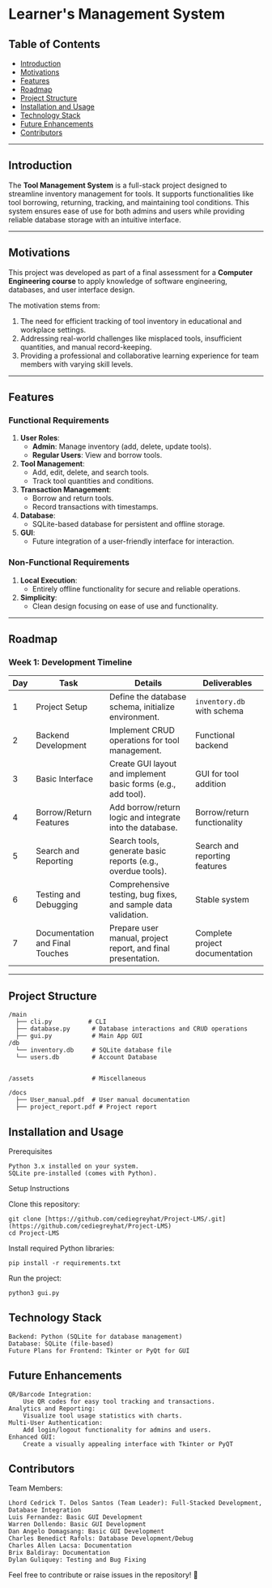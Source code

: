 # **Learner's Management System**

## **Table of Contents**
- [Introduction](#introduction)
- [Motivations](#motivations)
- [Features](#features)
- [Roadmap](#roadmap)
- [Project Structure](#project-structure)
- [Installation and Usage](#installation-and-usage)
- [Technology Stack](#technology-stack)
- [Future Enhancements](#future-enhancements)
- [Contributors](#contributors)

---

## **Introduction**
The **Tool Management System** is a full-stack project designed to streamline inventory management for tools. It supports functionalities like tool borrowing, returning, tracking, and maintaining tool conditions. This system ensures ease of use for both admins and users while providing reliable database storage with an intuitive interface.

---

## **Motivations**
This project was developed as part of a final assessment for a **Computer Engineering course** to apply knowledge of software engineering, databases, and user interface design. 

The motivation stems from:
1. The need for efficient tracking of tool inventory in educational and workplace settings.
2. Addressing real-world challenges like misplaced tools, insufficient quantities, and manual record-keeping.
3. Providing a professional and collaborative learning experience for team members with varying skill levels.

---

## **Features**
### Functional Requirements
1. **User Roles**:
   - **Admin**: Manage inventory (add, delete, update tools).
   - **Regular Users**: View and borrow tools.
2. **Tool Management**:
   - Add, edit, delete, and search tools.
   - Track tool quantities and conditions.
3. **Transaction Management**:
   - Borrow and return tools.
   - Record transactions with timestamps.
4. **Database**:
   - SQLite-based database for persistent and offline storage.
5. **GUI**:
   - Future integration of a user-friendly interface for interaction.

### Non-Functional Requirements
1. **Local Execution**:
   - Entirely offline functionality for secure and reliable operations.
2. **Simplicity**:
   - Clean design focusing on ease of use and functionality.

---

## **Roadmap**
### Week 1: Development Timeline
| Day  | Task                          | Details                                                                 | Deliverables                     |
|------|-------------------------------|-------------------------------------------------------------------------|----------------------------------|
| 1    | Project Setup                 | Define the database schema, initialize environment.                    | `inventory.db` with schema      |
| 2    | Backend Development           | Implement CRUD operations for tool management.                         | Functional backend               |
| 3    | Basic Interface               | Create GUI layout and implement basic forms (e.g., add tool).          | GUI for tool addition            |
| 4    | Borrow/Return Features        | Add borrow/return logic and integrate into the database.               | Borrow/return functionality      |
| 5    | Search and Reporting          | Search tools, generate basic reports (e.g., overdue tools).            | Search and reporting features    |
| 6    | Testing and Debugging         | Comprehensive testing, bug fixes, and sample data validation.          | Stable system                    |
| 7    | Documentation and Final Touches | Prepare user manual, project report, and final presentation.           | Complete project documentation   |

---

## **Project Structure**
```plaintext
/main
  ├── cli.py          # CLI
  ├── database.py      # Database interactions and CRUD operations
  ├── gui.py           # Main App GUI
/db
  └── inventory.db     # SQLite database file
  └── users.db         # Account Database
   

/assets                # Miscellaneous

/docs
  ├── User_manual.pdf  # User manual documentation
  ├── project_report.pdf # Project report
```

## **Installation and Usage**
Prerequisites

    Python 3.x installed on your system.
    SQLite pre-installed (comes with Python).

Setup Instructions

   Clone this repository:
```
git clone [https://github.com/cediegreyhat/Project-LMS/.git](https://github.com/cediegreyhat/Project-LMS)
cd Project-LMS
```
Install required Python libraries:
```
pip install -r requirements.txt
```

Run the project:

    python3 gui.py

## **Technology Stack**

    Backend: Python (SQLite for database management)
    Database: SQLite (file-based)
    Future Plans for Frontend: Tkinter or PyQt for GUI

## **Future Enhancements**

    QR/Barcode Integration:
        Use QR codes for easy tool tracking and transactions.
    Analytics and Reporting:
        Visualize tool usage statistics with charts.
    Multi-User Authentication:
        Add login/logout functionality for admins and users.
    Enhanced GUI:
        Create a visually appealing interface with Tkinter or PyQT

## **Contributors**
Team Members:

    Lhord Cedrick T. Delos Santos (Team Leader): Full-Stacked Development, Database Integration
    Luis Fernandez: Basic GUI Development
    Warren Dollendo: Basic GUI Development
    Dan Angelo Domagsang: Basic GUI Development
    Charles Benedict Rafols: Database Development/Debug
    Charles Allen Lacsa: Documentation
    Brix Baldiray: Documentation
    Dylan Guliquey: Testing and Bug Fixing

Feel free to contribute or raise issues in the repository! 🚀




